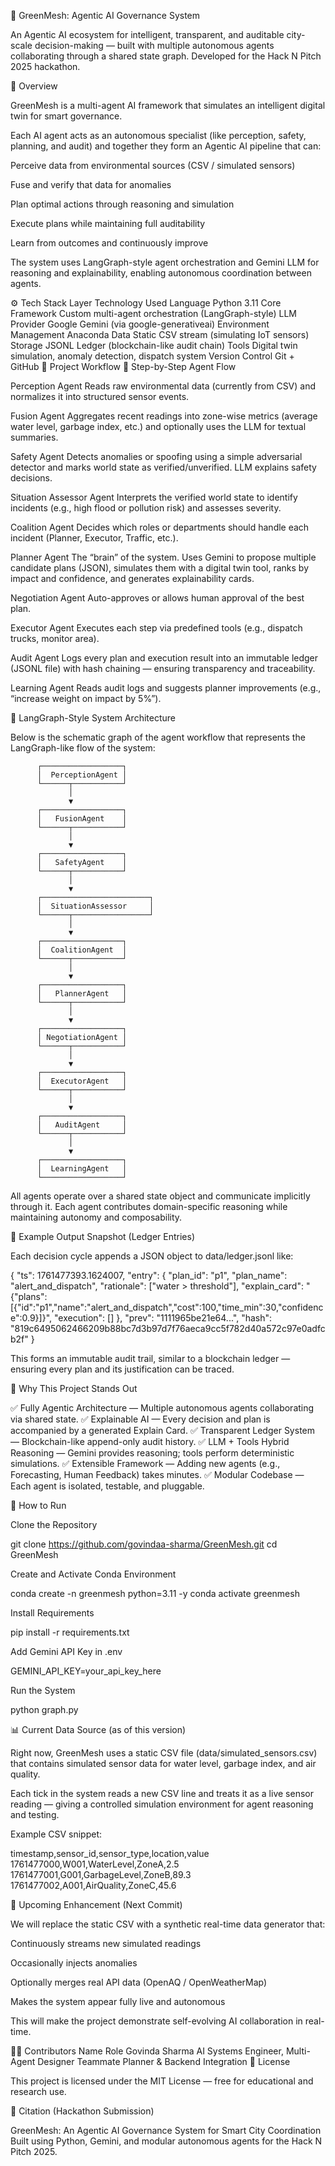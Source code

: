 🧠 GreenMesh: Agentic AI Governance System

An Agentic AI ecosystem for intelligent, transparent, and auditable city-scale decision-making — built with multiple autonomous agents collaborating through a shared state graph.
Developed for the Hack N Pitch 2025 hackathon.

🚀 Overview

GreenMesh is a multi-agent AI framework that simulates an intelligent digital twin for smart governance.

Each AI agent acts as an autonomous specialist (like perception, safety, planning, and audit) and together they form an Agentic AI pipeline that can:

Perceive data from environmental sources (CSV / simulated sensors)

Fuse and verify that data for anomalies

Plan optimal actions through reasoning and simulation

Execute plans while maintaining full auditability

Learn from outcomes and continuously improve

The system uses LangGraph-style agent orchestration and Gemini LLM for reasoning and explainability, enabling autonomous coordination between agents.

⚙️ Tech Stack
Layer	Technology Used
Language	Python 3.11
Core Framework	Custom multi-agent orchestration (LangGraph-style)
LLM Provider	Google Gemini (via google-generativeai)
Environment Management	Anaconda
Data	Static CSV stream (simulating IoT sensors)
Storage	JSONL Ledger (blockchain-like audit chain)
Tools	Digital twin simulation, anomaly detection, dispatch system
Version Control	Git + GitHub
🧩 Project Workflow
🔁 Step-by-Step Agent Flow

Perception Agent
Reads raw environmental data (currently from CSV) and normalizes it into structured sensor events.

Fusion Agent
Aggregates recent readings into zone-wise metrics (average water level, garbage index, etc.) and optionally uses the LLM for textual summaries.

Safety Agent
Detects anomalies or spoofing using a simple adversarial detector and marks world state as verified/unverified. LLM explains safety decisions.

Situation Assessor Agent
Interprets the verified world state to identify incidents (e.g., high flood or pollution risk) and assesses severity.

Coalition Agent
Decides which roles or departments should handle each incident (Planner, Executor, Traffic, etc.).

Planner Agent
The “brain” of the system.
Uses Gemini to propose multiple candidate plans (JSON), simulates them with a digital twin tool, ranks by impact and confidence, and generates explainability cards.

Negotiation Agent
Auto-approves or allows human approval of the best plan.

Executor Agent
Executes each step via predefined tools (e.g., dispatch trucks, monitor area).

Audit Agent
Logs every plan and execution result into an immutable ledger (JSONL file) with hash chaining — ensuring transparency and traceability.

Learning Agent
Reads audit logs and suggests planner improvements (e.g., “increase weight on impact by 5%”).

🧠 LangGraph-Style System Architecture

Below is the schematic graph of the agent workflow that represents the LangGraph-like flow of the system:

          ┌──────────────────┐
          │  PerceptionAgent │
          └──────┬───────────┘
                 │
                 ▼
          ┌──────────────────┐
          │   FusionAgent    │
          └──────┬───────────┘
                 │
                 ▼
          ┌──────────────────┐
          │   SafetyAgent    │
          └──────┬───────────┘
                 │
                 ▼
          ┌────────────────────────┐
          │  SituationAssessor     │
          └──────┬─────────────────┘
                 │
                 ▼
          ┌──────────────────┐
          │  CoalitionAgent  │
          └──────┬───────────┘
                 │
                 ▼
          ┌──────────────────┐
          │   PlannerAgent   │
          └──────┬───────────┘
                 │
                 ▼
          ┌──────────────────┐
          │ NegotiationAgent │
          └──────┬───────────┘
                 │
                 ▼
          ┌──────────────────┐
          │  ExecutorAgent   │
          └──────┬───────────┘
                 │
                 ▼
          ┌──────────────────┐
          │   AuditAgent     │
          └──────┬───────────┘
                 │
                 ▼
          ┌──────────────────┐
          │  LearningAgent   │
          └──────────────────┘


All agents operate over a shared state object and communicate implicitly through it.
Each agent contributes domain-specific reasoning while maintaining autonomy and composability.

🧮 Example Output Snapshot (Ledger Entries)

Each decision cycle appends a JSON object to data/ledger.jsonl like:

{
  "ts": 1761477393.1624007,
  "entry": {
    "plan_id": "p1",
    "plan_name": "alert_and_dispatch",
    "rationale": ["water > threshold"],
    "explain_card": "{\"plans\":[{\"id\":\"p1\",\"name\":\"alert_and_dispatch\",\"cost\":100,\"time_min\":30,\"confidence\":0.9}]}",
    "execution": []
  },
  "prev": "1111965be21e64...",
  "hash": "819c6495062466209b88bc7d3b97d7f76aeca9cc5f782d40a572c97e0adfcb2f"
}


This forms an immutable audit trail, similar to a blockchain ledger — ensuring every plan and its justification can be traced.

🧠 Why This Project Stands Out

✅ Fully Agentic Architecture — Multiple autonomous agents collaborating via shared state.
✅ Explainable AI — Every decision and plan is accompanied by a generated Explain Card.
✅ Transparent Ledger System — Blockchain-like append-only audit history.
✅ LLM + Tools Hybrid Reasoning — Gemini provides reasoning; tools perform deterministic simulations.
✅ Extensible Framework — Adding new agents (e.g., Forecasting, Human Feedback) takes minutes.
✅ Modular Codebase — Each agent is isolated, testable, and pluggable.

🧰 How to Run

Clone the Repository

git clone https://github.com/govindaa-sharma/GreenMesh.git
cd GreenMesh


Create and Activate Conda Environment

conda create -n greenmesh python=3.11 -y
conda activate greenmesh


Install Requirements

pip install -r requirements.txt


Add Gemini API Key in .env

GEMINI_API_KEY=your_api_key_here


Run the System

python graph.py

📊 Current Data Source (as of this version)

Right now, GreenMesh uses a static CSV file (data/simulated_sensors.csv) that contains simulated sensor data for water level, garbage index, and air quality.

Each tick in the system reads a new CSV line and treats it as a live sensor reading — giving a controlled simulation environment for agent reasoning and testing.

Example CSV snippet:

timestamp,sensor_id,sensor_type,location,value
1761477000,W001,WaterLevel,ZoneA,2.5
1761477001,G001,GarbageLevel,ZoneB,89.3
1761477002,A001,AirQuality,ZoneC,45.6

🔮 Upcoming Enhancement (Next Commit)

We will replace the static CSV with a synthetic real-time data generator that:

Continuously streams new simulated readings

Occasionally injects anomalies

Optionally merges real API data (OpenAQ / OpenWeatherMap)

Makes the system appear fully live and autonomous

This will make the project demonstrate self-evolving AI collaboration in real-time.

🧑‍💻 Contributors
Name	Role
Govinda Sharma	AI Systems Engineer, Multi-Agent Designer
Teammate	Planner & Backend Integration
🏁 License

This project is licensed under the MIT License — free for educational and research use.

📘 Citation (Hackathon Submission)

GreenMesh: An Agentic AI Governance System for Smart City Coordination
Built using Python, Gemini, and modular autonomous agents for the Hack N Pitch 2025.
